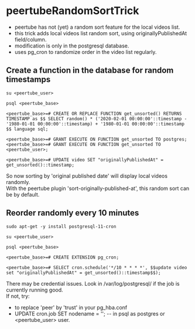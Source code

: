 # peertubeRandomSortTrick
- peertube has not (yet) a random sort feature for the local videos list.
- this trick adds local videos list random sort, using originallyPublishedAt field/column.
- modification is only in the postgresql database.
- uses pg_cron to randomize order in the video list regularly.

## Create a function in the database for random timestamps

```
su <peertube_user>

psql <peertube_base>

<peertube_base>=# CREATE OR REPLACE FUNCTION get_unsorted() RETURNS TIMESTAMP as $$ SELECT random() * ('2020-02-01 00:00:00'::timestamp - '1980-01-01 00:00:00'::timestamp) + '1980-01-01 00:00:00'::timestamp $$ language sql; 

<peertube_base>=# GRANT EXECUTE ON FUNCTION get_unsorted TO postgres;
<peertube_base>=# GRANT EXECUTE ON FUNCTION get_unsorted TO <peertube_user>;

<peertube_base>=# UPDATE video SET "originallyPublishedAt" = get_unsorted()::timestamp;
```

So now sorting by 'original published date' will display local videos randomly.  
With the peertube plugin 'sort-originally-published-at', this random sort can be by default.  

## Reorder randomly every 10 minutes

```
sudo apt-get -y install postgresql-11-cron 

su <peertube_user>

psql <peertube_base>

<peertube_base>=# CREATE EXTENSION pg_cron;

<peertube_base>=# SELECT cron.schedule('*/10 * * * *', $$update video set "originallyPublishedAt" = get_unsorted()::timestamp$$);
```

There may be credential issues. Look in /var/log/postgresql/ if the job is currently running good.  
If not, try:  
- to replace 'peer' by 'trust' in your pg_hba.conf  
- UPDATE cron.job SET nodename = ''; -- in psql as postgres or <peertube_user> user.  




